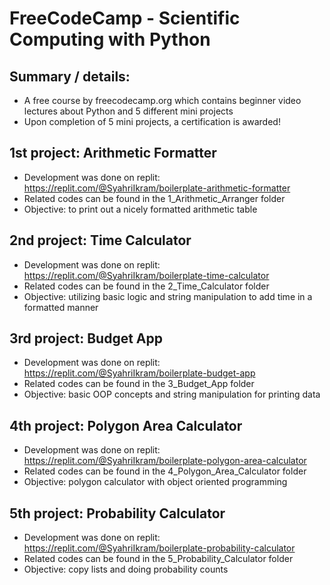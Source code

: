 # FreeCodeCamp - Scientific Computing with Python

## Summary / details:
- A free course by freecodecamp.org which contains beginner video lectures about Python and 5 different mini projects
- Upon completion of 5 mini projects, a certification is awarded!

## 1st project: Arithmetic Formatter
- Development was done on replit: https://replit.com/@SyahriIkram/boilerplate-arithmetic-formatter
- Related codes can be found in the 1_Arithmetic_Arranger folder
- Objective: to print out a nicely formatted arithmetic table

## 2nd project: Time Calculator
- Development was done on replit: https://replit.com/@SyahriIkram/boilerplate-time-calculator
- Related codes can be found in the 2_Time_Calculator folder
- Objective: utilizing basic logic and string manipulation to add time in a formatted manner

## 3rd project: Budget App
- Development was done on replit: https://replit.com/@SyahriIkram/boilerplate-budget-app
- Related codes can be found in the 3_Budget_App folder
- Objective: basic OOP concepts and string manipulation for printing data

## 4th project: Polygon Area Calculator
- Development was done on replit: https://replit.com/@SyahriIkram/boilerplate-polygon-area-calculator
- Related codes can be found in the 4_Polygon_Area_Calculator folder
- Objective: polygon calculator with object oriented programming

## 5th project: Probability Calculator
- Development was done on replit: https://replit.com/@SyahriIkram/boilerplate-probability-calculator
- Related codes can be found in the 5_Probability_Calculator folder
- Objective: copy lists and doing probability counts